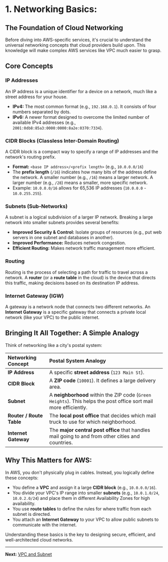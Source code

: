 # 1. Networking Basics:

## The Foundation of Cloud Networking

Before diving into AWS-specific services, it's crucial to understand the universal networking concepts that cloud providers build upon. This knowledge will make complex AWS services like VPC much easier to grasp.

## Core Concepts

### IP Addresses
An IP address is a unique identifier for a device on a network, much like a street address for your house.
- **IPv4:** The most common format (e.g., `192.168.0.1`). It consists of four numbers separated by dots.
- **IPv6:** A newer format designed to overcome the limited number of available IPv4 addresses (e.g., `2001:0db8:85a3:0000:0000:8a2e:0370:7334`).

### CIDR Blocks (Classless Inter-Domain Routing)
A CIDR block is a compact way to specify a range of IP addresses and the network's routing prefix.
- **Format:** `<base IP address>/<prefix length>` (e.g., `10.0.0.0/16`)
- The **prefix length** (`/16`) indicates how many bits of the address define the network. A smaller number (e.g., `/16`) means a larger network. A larger number (e.g., `/28`) means a smaller, more specific network.
- Example: `10.0.0.0/16` allows for 65,536 IP addresses (`10.0.0.0` - `10.0.255.255`).

### Subnets (Sub-Networks)
A subnet is a logical subdivision of a larger IP network. Breaking a large network into smaller subnets provides several benefits:
- **Improved Security & Control:** Isolate groups of resources (e.g., put web servers in one subnet and databases in another).
- **Improved Performance:** Reduces network congestion.
- **Efficient Routing:** Makes network traffic management more efficient.

### Routing
Routing is the process of selecting a path for traffic to travel across a network. A **router** (or a **route table** in the cloud) is the device that directs this traffic, making decisions based on its destination IP address.

### Internet Gateway (IGW)
A gateway is a network node that connects two different networks. An **Internet Gateway** is a specific gateway that connects a private local network (like your VPC) to the public internet.

## Bringing It All Together: A Simple Analogy

Think of networking like a city's postal system:

| Networking Concept | Postal System Analogy |
| :--- | :--- |
| **IP Address** | A specific **street address** (`123 Main St`). |
| **CIDR Block** | A **ZIP code** (`10001`). It defines a large delivery area. |
| **Subnet** | A **neighborhood** within the ZIP code (`Green Heights`). This helps the post office sort mail more efficiently. |
| **Router / Route Table** | The **local post office** that decides which mail truck to use for which neighborhood. |
| **Internet Gateway** | The **major central post office** that handles mail going to and from other cities and countries. |

## Why This Matters for AWS:

In AWS, you don't physically plug in cables. Instead, you logically define these concepts:
- You define a **VPC** and assign it a large **CIDR block** (e.g., `10.0.0.0/16`).
- You divide your VPC's IP range into smaller **subnets** (e.g., `10.0.1.0/24`, `10.0.2.0/24`) and place them in different Availability Zones for high availability.
- You use **route tables** to define the rules for where traffic from each subnet is directed.
- You attach an **Internet Gateway** to your VPC to allow public subnets to communicate with the internet.

Understanding these basics is the key to designing secure, efficient, and well-architected cloud networks.

---

**Next:** [VPC and Subnet](./02-vpc-and-subnet.md)
